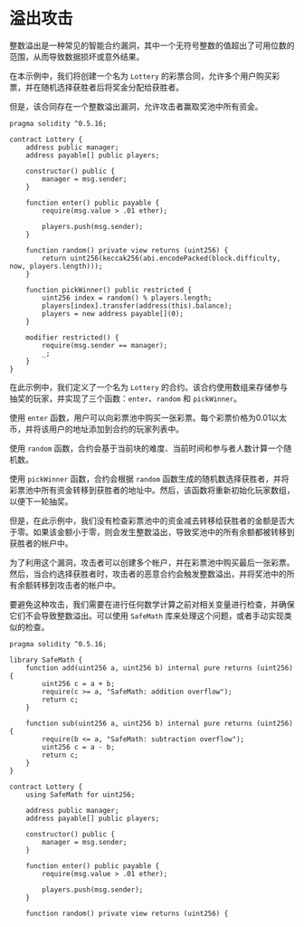# 溢出攻击

整数溢出是一种常见的智能合约漏洞，其中一个无符号整数的值超出了可用位数的范围，从而导致数据损坏或意外结果。

在本示例中，我们将创建一个名为 `Lottery` 的彩票合同，允许多个用户购买彩票，并在随机选择获胜者后将奖金分配给获胜者。

但是，该合同存在一个整数溢出漏洞，允许攻击者赢取奖池中所有资金。

```solidity
pragma solidity ^0.5.16;

contract Lottery {
    address public manager;
    address payable[] public players;

    constructor() public {
        manager = msg.sender;
    }

    function enter() public payable {
        require(msg.value > .01 ether);

        players.push(msg.sender);
    }

    function random() private view returns (uint256) {
        return uint256(keccak256(abi.encodePacked(block.difficulty, now, players.length)));
    }

    function pickWinner() public restricted {
        uint256 index = random() % players.length;
        players[index].transfer(address(this).balance);
        players = new address payable[](0);
    }

    modifier restricted() {
        require(msg.sender == manager);
        _;
    }
}
```

在此示例中，我们定义了一个名为 `Lottery` 的合约。该合约使用数组来存储参与抽奖的玩家，并实现了三个函数：`enter`、`random` 和 `pickWinner`。

使用 `enter` 函数，用户可以向彩票池中购买一张彩票。每个彩票价格为0.01以太币，并将该用户的地址添加到合约的玩家列表中。

使用 `random` 函数，合约会基于当前块的难度、当前时间和参与者人数计算一个随机数。

使用 `pickWinner` 函数，合约会根据 `random` 函数生成的随机数选择获胜者，并将彩票池中所有资金转移到获胜者的地址中。然后，该函数将重新初始化玩家数组，以便下一轮抽奖。

但是，在此示例中，我们没有检查彩票池中的资金减去转移给获胜者的金额是否大于零。如果该金额小于零，则会发生整数溢出，导致奖池中的所有余额都被转移到获胜者的帐户中。

为了利用这个漏洞，攻击者可以创建多个帐户，并在彩票池中购买最后一张彩票。然后，当合约选择获胜者时，攻击者的恶意合约会触发整数溢出，并将奖池中的所有余额转移到攻击者的帐户中。

要避免这种攻击，我们需要在进行任何数学计算之前对相关变量进行检查，并确保它们不会导致整数溢出。可以使用 `SafeMath` 库来处理这个问题，或者手动实现类似的检查。

```solidity
pragma solidity ^0.5.16;

library SafeMath {
    function add(uint256 a, uint256 b) internal pure returns (uint256) {
        uint256 c = a + b;
        require(c >= a, "SafeMath: addition overflow");
        return c;
    }

    function sub(uint256 a, uint256 b) internal pure returns (uint256) {
        require(b <= a, "SafeMath: subtraction overflow");
        uint256 c = a - b;
        return c;
    }
}

contract Lottery {
    using SafeMath for uint256;
    
    address public manager;
    address payable[] public players;

    constructor() public {
        manager = msg.sender;
    }

    function enter() public payable {
        require(msg.value > .01 ether);

        players.push(msg.sender);
    }

    function random() private view returns (uint256) {
       